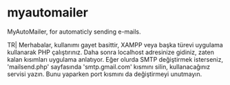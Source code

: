 # myautomailer
MyAutoMailer, for automaticly sending e-mails.

TR| Merhabalar, kullanımı gayet basittir, XAMPP veya başka türevi uygulama kullanarak PHP çalıştırınız.
Daha sonra localhost adresinize gidiniz, zaten kalan kısımları uygulama anlatıyor.
Eğer olurda SMTP değiştirmek isterseniz, 'mailsend.php' sayfasında 'smtp.gmail.com' kısmını silin, kullanacağınız servisi yazın.
Bunu yaparken port kısmını da değiştirmeyi unutmayın.
